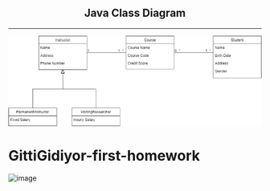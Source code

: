 <h2 align="center">Java Class Diagram</h2>

---

![image](./resources/uml.png)

# GittiGidiyor-first-homework

![image](https://user-images.githubusercontent.com/58683636/128666979-67858095-80ee-4da3-a416-97e387f82ca4.png)


